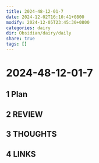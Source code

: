 ```yaml
---
title: 2024-48-12-01-7
date: 2024-12-02T16:10:41+0800
modify: 2024-12-05T23:45:30+0800
categories: dairy
dir: Obsidian/dairy/daily
share: true
tags: []
---
```


# 2024-48-12-01-7

## 1 Plan

## 2 REVIEW

## 3 THOUGHTS

## 4 LINKS